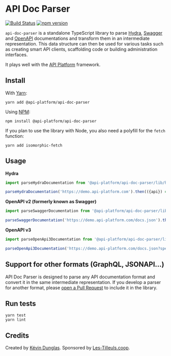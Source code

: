 # API Doc Parser

[![Build Status](https://travis-ci.org/api-platform/api-doc-parser.svg?branch=master)](https://travis-ci.org/api-platform/api-doc-parser)
[![npm version](https://badge.fury.io/js/%40api-platform%2Fapi-doc-parser.svg)](https://badge.fury.io/js/%40api-platform%2Fapi-doc-parser)

`api-doc-parser` is a standalone TypeScript library to parse [Hydra](http://hydra-cg.com), [Swagger](https://swagger.io/specification/v2/) and [OpenAPI](https://github.com/OAI/OpenAPI-Specification#the-openapi-specification) documentations and transform them
in an intermediate representation. This data structure can then be used for various tasks such as creating smart API clients,
scaffolding code or building administration interfaces.

It plays well with the [API Platform](https://api-platform.com) framework.

## Install

With [Yarn](https://yarnpkg.com/):

    yarn add @api-platform/api-doc-parser

Using [NPM](https://www.npmjs.com/):

    npm install @api-platform/api-doc-parser

If you plan to use the library with Node, you also need a polyfill for the `fetch` function:

    yarn add isomorphic-fetch

## Usage

**Hydra**
```javascript
import parseHydraDocumentation from '@api-platform/api-doc-parser/lib/hydra/parseHydraDocumentation';

parseHydraDocumentation('https://demo.api-platform.com').then(({api}) => console.log(api));
```

**OpenAPI v2 (formerly known as Swagger)**
```javascript
import parseSwaggerDocumentation from '@api-platform/api-doc-parser/lib/swagger/parseSwaggerDocumentation';

parseSwaggerDocumentation('https://demo.api-platform.com/docs.json').then(({api}) => console.log(api));
```

**OpenAPI v3**
```javascript
import parseOpenApi3Documentation from '@api-platform/api-doc-parser/lib/openapi3/parseOpenApi3Documentation';

parseOpenApi3Documentation('https://demo.api-platform.com/docs.json?spec_version=3').then(({api}) => console.log(api));
```

## Support for other formats (GraphQL, JSONAPI...)

API Doc Parser is designed to parse any API documentation format and convert it in the same intermediate representation.
If you develop a parser for another format, please [open a Pull Request](https://github.com/api-platform/api-doc-parser/pulls)
to include it in the library.

## Run tests

    yarn test
    yarn lint

## Credits

Created by [Kévin Dunglas](https://dunglas.fr). Sponsored by [Les-Tilleuls.coop](https://les-tilleuls.coop).
